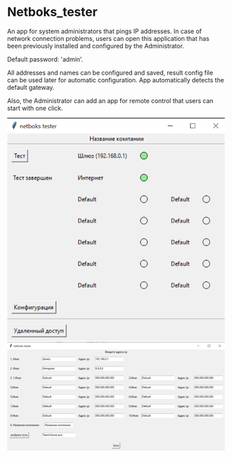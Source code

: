 # Netboks_tester

An app for system administrators that pings IP addresses. In case of network connection problems, users can open this application that has been previously installed and configured by the Administrator. 

Default password: 'admin'.  

All addresses and names can be configured and saved, result config file can be used later for automatic configuration. App automatically detects the default gateway. 

Also, the Administrator can add an app for remote control that users can start with one click.

![scr_one](/images/main_frame.png)
![scr_two](/images/config.png)

